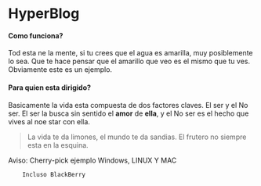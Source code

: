 # HyperBlog
#### Como funciona?
Tod esta ne la mente, si tu crees que el agua es amarilla, muy posiblemente lo sea. Que te hace pensar que el amarillo que veo es el mismo que tu ves.
Obviamente este es un ejemplo.
#### Para quien esta dirigido?
Basicamente la vida esta compuesta de dos factores claves. El ser y el No ser. El ser la busca sin sentido el **amor** de **ella**, y el No ser es el hecho que vives al noe star con ella.

> La vida te da limones, el mundo te da sandias. El frutero no siempre esta en la esquina.

Aviso: Cherry-pick ejemplo 
        Windows, LINUX Y MAC

        Incluso BlackBerry